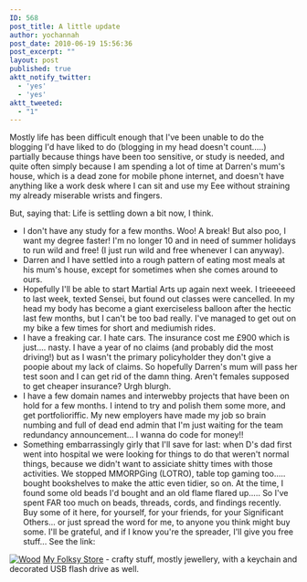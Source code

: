 ```yaml
---
ID: 568
post_title: A little update
author: yochannah
post_date: 2010-06-19 15:56:36
post_excerpt: ""
layout: post
published: true
aktt_notify_twitter:
  - 'yes'
  - 'yes'
aktt_tweeted:
  - "1"
---
```

Mostly life has been difficult enough that I've been unable to do the blogging I'd have liked to do (blogging in my head doesn't count.....) partially because things have been too sensitive, or study is needed, and quite often simply because I am spending a lot of time at Darren's mum's house, which is a dead zone for mobile phone internet, and doesn't have anything like a work desk where I can sit and use my Eee without straining my already miserable wrists and fingers. 

But, saying that: Life is settling down a bit now, I think. 
<ul>
<li>I don't have any study for a few months. Woo! A break! But also poo, I want my degree faster! I'm no longer 10 and in need of summer holidays to run wild and free! (I just run wild and free whenever I can anyway). </li>
<li>Darren and I have settled into a rough pattern of eating most meals at his mum's house, except for sometimes when she comes around to ours. </li>
<li>Hopefully I'll be able to start Martial Arts up again next week. I trieeeeed to last week, texted Sensei, but found out classes were cancelled. In my head my body has become a giant exerciseless balloon after the hectic last few months, but I can't be too bad really. I've managed to get out on my bike a few times for short and mediumish rides. </li>
<li>I have a freaking car. I hate cars. The insurance cost me £900 which is just.... nasty. I have a year of no claims (and probably did the most driving!) but as I wasn't the primary policyholder they don't give a poopie about my lack of claims. So hopefully Darren's mum will pass her test soon and I can get rid of the damn thing. Aren't females supposed to get cheaper insurance? Urgh blurgh.</li>
<li> I have a few domain names and interwebby projects that have been on hold for a few months. I intend to try and polish them some more, and get portfolioriffic. My new employers have made my job so brain numbing and full of dead end admin that I'm just waiting for the team redundancy announcement... I wanna do code for money!!</li>
<li>Something embarrassingly girly that I'll save for last: when D's dad first went into hospital we were looking for things to do that weren't normal things, because we didn't want to assiciate shitty times with those activities. We stopped MMORPGing (LOTRO), table top gaming too..... bought bookshelves to make the attic even tidier, so on. At the time, I found some old beads I'd bought and an old flame flared up..... So I've spent FAR too much on beads, threads, cords, and findings recently. Buy some of it here, for yourself, for your friends, for your Significant Others... or just spread the word for me, to anyone you think might buy some. I'll be grateful, and if I know you're the spreader, I'll give you free stuff... See the link: </li>
</ul>

<a href="http://www.folksy.com/shops/yochannah"><img src="http://badges.folksy.com/images/badges/wood-small.jpg" alt="Wood" /></a>
<a href="http://folksy.com/shops/yochannah"> My Folksy Store</a> - crafty stuff, mostly jewellery, with a keychain and decorated USB flash drive as well.